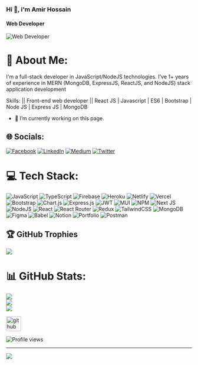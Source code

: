 ### Hi  👋, i'm Amir Hossain
#### Web Developer
![Web Developer](https://thumbs.gfycat.com/ColorlessBitesizedKob.webp)
# 💫 About Me:
I'm a full-stack developer in JavaScript/NodeJS technologies. I've 1+ years of experience in MERN (MongoDB, ExpressJS, ReactJS, and NodeJS) stack application development

Skills: || Front-end web developer || React JS | Javascript | ES6 | Bootstrap | Node JS | Express JS | MongoDB

- 🔭 I’m currently working on this page. 


## 🌐 Socials:
[![Facebook](https://img.shields.io/badge/Facebook-%231877F2.svg?logo=Facebook&logoColor=white)](https://facebook.com/shawon.bond1/) [![LinkedIn](https://img.shields.io/badge/LinkedIn-%230077B5.svg?logo=linkedin&logoColor=white)](https://linkedin.com/in/shawonbond1/) [![Medium](https://img.shields.io/badge/Medium-12100E?logo=medium&logoColor=white)](https://medium.com/@shawon.bond1) [![Twitter](https://img.shields.io/badge/Twitter-%231DA1F2.svg?logo=Twitter&logoColor=white)](https://twitter.com/bond_shawon) 

# 💻 Tech Stack:
![JavaScript](https://img.shields.io/badge/javascript-%23323330.svg?style=for-the-badge&logo=javascript&logoColor=%23F7DF1E) ![TypeScript](https://img.shields.io/badge/typescript-%23007ACC.svg?style=for-the-badge&logo=typescript&logoColor=white) ![Firebase](https://img.shields.io/badge/firebase-%23039BE5.svg?style=for-the-badge&logo=firebase) ![Heroku](https://img.shields.io/badge/heroku-%23430098.svg?style=for-the-badge&logo=heroku&logoColor=white) ![Netlify](https://img.shields.io/badge/netlify-%23000000.svg?style=for-the-badge&logo=netlify&logoColor=#00C7B7) ![Vercel](https://img.shields.io/badge/vercel-%23000000.svg?style=for-the-badge&logo=vercel&logoColor=white) ![Bootstrap](https://img.shields.io/badge/bootstrap-%23563D7C.svg?style=for-the-badge&logo=bootstrap&logoColor=white) ![Chart.js](https://img.shields.io/badge/chart.js-F5788D.svg?style=for-the-badge&logo=chart.js&logoColor=white) ![Express.js](https://img.shields.io/badge/express.js-%23404d59.svg?style=for-the-badge&logo=express&logoColor=%2361DAFB) ![JWT](https://img.shields.io/badge/JWT-black?style=for-the-badge&logo=JSON%20web%20tokens) ![MUI](https://img.shields.io/badge/MUI-%230081CB.svg?style=for-the-badge&logo=material-ui&logoColor=white) ![NPM](https://img.shields.io/badge/NPM-%23000000.svg?style=for-the-badge&logo=npm&logoColor=white) ![Next JS](https://img.shields.io/badge/Next-black?style=for-the-badge&logo=next.js&logoColor=white) ![NodeJS](https://img.shields.io/badge/node.js-6DA55F?style=for-the-badge&logo=node.js&logoColor=white) ![React](https://img.shields.io/badge/react-%2320232a.svg?style=for-the-badge&logo=react&logoColor=%2361DAFB) ![React Router](https://img.shields.io/badge/React_Router-CA4245?style=for-the-badge&logo=react-router&logoColor=white) ![Redux](https://img.shields.io/badge/redux-%23593d88.svg?style=for-the-badge&logo=redux&logoColor=white) ![TailwindCSS](https://img.shields.io/badge/tailwindcss-%2338B2AC.svg?style=for-the-badge&logo=tailwind-css&logoColor=white) ![MongoDB](https://img.shields.io/badge/MongoDB-%234ea94b.svg?style=for-the-badge&logo=mongodb&logoColor=white) 	![Figma](https://img.shields.io/badge/figma-%23F24E1E.svg?style=for-the-badge&logo=figma&logoColor=white) ![Babel](https://img.shields.io/badge/Babel-F9DC3e?style=for-the-badge&logo=babel&logoColor=black) ![Notion](https://img.shields.io/badge/Notion-%23000000.svg?style=for-the-badge&logo=notion&logoColor=white) ![Portfolio](https://img.shields.io/badge/Portfolio-%23000000.svg?style=for-the-badge&logo=firefox&logoColor=#FF7139) ![Postman](https://img.shields.io/badge/Postman-FF6C37?style=for-the-badge&logo=postman&logoColor=white)



## 🏆 GitHub Trophies
![](https://github-profile-trophy.vercel.app/?username=amirhossain18&theme=algolia&no-frame=false&no-bg=false&margin-w=4)



# 📊 GitHub Stats:
![](https://github-readme-stats.vercel.app/api?username=amirhossain18&theme=dark&hide_border=false&include_all_commits=false&count_private=false)<br/>
![](https://github-readme-streak-stats.herokuapp.com/?user=amirhossain18&theme=dark&hide_border=false)<br/>
![](https://github-readme-stats.vercel.app/api/top-langs/?username=amirhossain18&theme=dark&hide_border=false&include_all_commits=false&count_private=false&layout=compact)






[<img src='https://cdn.jsdelivr.net/npm/simple-icons@3.0.1/icons/github.svg' alt='github' height='40'>](https://github.com/amirhossain18)  



![Profile views](https://gpvc.arturio.dev/amirhossain18)  



---
[![](https://visitcount.itsvg.in/api?id=amirhossain18&icon=0&color=0)](https://visitcount.itsvg.in)

<!-- Proudly created with GPRM ( https://gprm.itsvg.in ) -->




